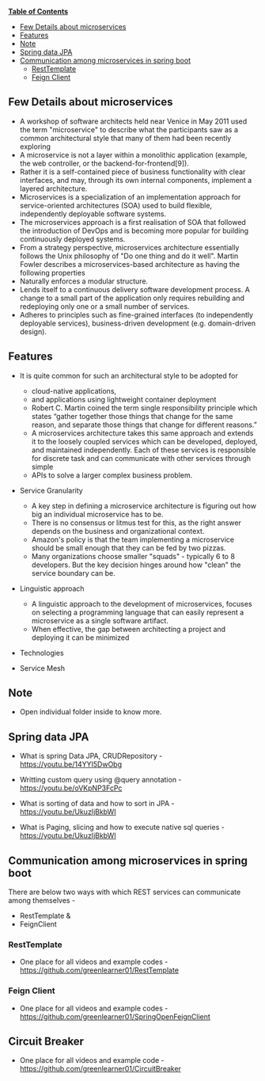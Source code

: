 **[Table of Contents](http://tableofcontent.eu)**
<!-- Table of contents generated generated by http://tableofcontent.eu -->
- [Few Details about microservices](#few-details-about-microservices)
- [Features](#features)
- [Note](#note)
- [Spring data JPA](#spring-data-jpa)
- [Communication among microservices in spring boot](#communication-among-microservices-in-spring-boot)
  - [RestTemplate](#resttemplate)
  - [Feign Client](#feign-client)


## Few Details about microservices

* A workshop of software architects held near Venice in May 2011 used the term "microservice" to describe what the participants saw as a common architectural style that many of them had been recently exploring
* A microservice is not a layer within a monolithic application (example, the web controller, or the backend-for-frontend[9]). 
* Rather it is a self-contained piece of business functionality with clear interfaces, and may, through its own internal components, 
implement a layered architecture.
* Microservices is a specialization of an implementation approach for service-oriented architectures (SOA) used to build flexible, 
independently deployable software systems.
* The microservices approach is a first realisation of SOA that followed the introduction of DevOps and is becoming more popular for building continuously deployed systems.
* From a strategy perspective, microservices architecture essentially follows the Unix philosophy of "Do one thing and do it well".
Martin Fowler describes a microservices-based architecture as having the following properties
* Naturally enforces a modular structure.
* Lends itself to a continuous delivery software development process. A change to a small part of the application only requires rebuilding and redeploying only one or a small number of services.
* Adheres to principles such as fine-grained interfaces (to independently deployable services), business-driven development (e.g. domain-driven design).

## Features
* It is quite common for such an architectural style to be adopted for 
	* cloud-native applications,
	* and applications using lightweight container deployment
	* Robert C. Martin coined the term single responsibility principle which states “gather together those things that change for the same reason, 
and separate those things that change for different reasons.”
	* A microservices architecture takes this same approach and extends it to the loosely coupled services which can be developed, deployed, and maintained independently. Each of these services is responsible for discrete task and can communicate with other services through simple
 	* APIs to solve a larger complex business problem.
* Service Granularity
	* A key step in defining a microservice architecture is figuring out how big an individual microservice has to be.
	* There is no consensus or litmus test for this, as the right answer depends on the business and organizational context.
	* Amazon's policy is that the team implementing a microservice should be small enough that they can be fed by two pizzas.
	* Many organizations choose smaller "squads" - typically 6 to 8 developers. But the key decision hinges around how "clean" 
	the service boundary can be.
* Linguistic approach
	* A linguistic approach to the development of microservices, focuses on selecting a programming language that can easily represent a microservice as a single software artifact. 
	* When effective, the gap between architecting a project and deploying it can be minimized
	
* Technologies
* Service Mesh

## Note
* Open individual folder inside to know more.

## Spring data JPA
* What is spring Data JPA, CRUDRepository - https://youtu.be/14YYI5DwObg

* Writting custom query using @query annotation - https://youtu.be/oVKpNP3FcPc

* What is sorting of data and how to sort in JPA - https://youtu.be/UkuzIjBkbWI

* What is Paging, slicing and how to execute native sql queries - https://youtu.be/UkuzIjBkbWI

## Communication among microservices in spring boot

There are below two ways with which REST services can communicate among themselves - 
* RestTemplate &
* FeignClient

### RestTemplate
* One place for all videos and example codes - https://github.com/greenlearner01/RestTemplate
	
### Feign Client
* One place for all videos and example codes - https://github.com/greenlearner01/SpringOpenFeignClient

## Circuit Breaker
* One place for all videos and example code - https://github.com/greenlearner01/CircuitBreaker
